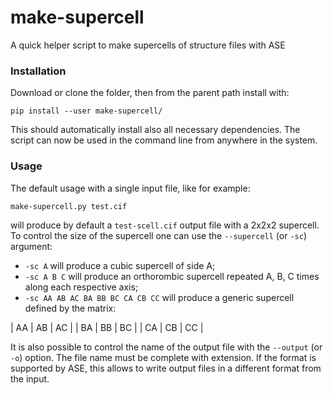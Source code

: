 # make-supercell
A quick helper script to make supercells of structure files with ASE

### Installation

Download or clone the folder, then from the parent path install with:

    pip install --user make-supercell/

This should automatically install also all necessary dependencies. The script can now be used in the command line from anywhere in the system.

### Usage

The default usage with a single input file, like for example:

    make-supercell.py test.cif

will produce by default a `test-scell.cif` output file with a 2x2x2 supercell. To control the size of the supercell one can use the `--supercell` (or `-sc`) argument:

* `-sc A` will produce a cubic supercell of side A;
* `-sc A B C` will produce an orthorombic supercell repeated A, B, C times along each respective axis;
* `-sc AA AB AC BA BB BC CA CB CC` will produce a generic supercell defined by the matrix:

| AA | AB | AC |
| BA | BB | BC |
| CA | CB | CC |

It is also possible to control the name of the output file with the `--output` (or `-o`) option. The file name must be complete with extension. If the format is supported by ASE, this allows to write output files in a different format from the input.
